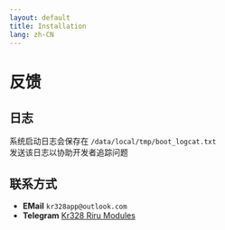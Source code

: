 ```yaml
---
layout: default
title: Installation
lang: zh-CN
---
```


# 反馈

## 日志
   系统启动日志会保存在 `/data/local/tmp/boot_logcat.txt`  
   发送该日志以协助开发者追踪问题  

## 联系方式
  - **EMail** `kr328app@outlook.com`
  - **Telegram** [Kr328 Riru Modules](https://t.me/kr328_riru_modules)